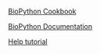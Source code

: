 [BioPython Cookbook](http://biopython.org/DIST/docs/tutorial/Tutorial.html)

[BioPython Documentation](https://biopython-cn.readthedocs.io/zh_CN/latest/en/chr14.html)

[Help tutorial](http://biopython.org/DIST/docs/tutorial/Tutorial.pdf)
